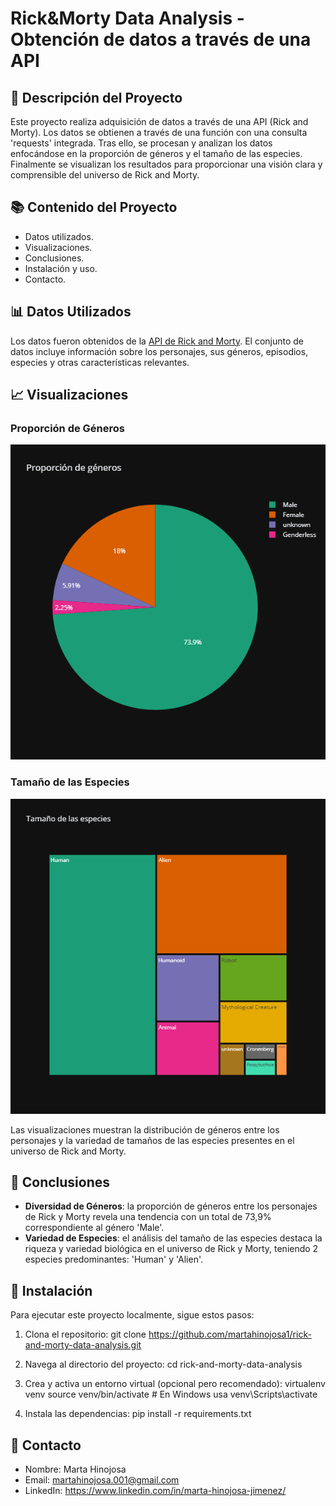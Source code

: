 # Rick&Morty Data Analysis - Obtención de datos a través de una API

## 📄 Descripción del Proyecto

Este proyecto realiza adquisición de datos a través de una API (Rick and Morty). Los datos se obtienen a través de una función con una consulta 'requests' integrada. Tras ello, se procesan y analizan los datos enfocándose en la proporción de géneros y el tamaño de las especies. Finalmente se visualizan los resultados para proporcionar una visión clara y comprensible del universo de Rick and Morty.

## 📚 Contenido del Proyecto

- Datos utilizados.
- Visualizaciones.
- Conclusiones.
- Instalación y uso.
- Contacto.

## 📊 Datos Utilizados

Los datos fueron obtenidos de la [API de Rick and Morty](https://rickandmortyapi.com/). El conjunto de datos incluye información sobre los personajes, sus géneros, episodios, especies y otras características relevantes.

## 📈 Visualizaciones

### Proporción de Géneros

![Proporción de Géneros](img/proporcion_generos.png)

### Tamaño de las Especies

![Tamaño de las Especies](img/especies.png)

Las visualizaciones muestran la distribución de géneros entre los personajes y la variedad de tamaños de las especies presentes en el universo de Rick and Morty.

## 📌 Conclusiones

- **Diversidad de Géneros**: la proporción de géneros entre los personajes de Rick y Morty revela una tendencia con un total de 73,9% correspondiente al género 'Male'.
- **Variedad de Especies**: el análisis del tamaño de las especies destaca la riqueza y variedad biológica en el universo de Rick y Morty, teniendo 2 especies predominantes: 'Human' y 'Alien'.

## 🚀 Instalación

Para ejecutar este proyecto localmente, sigue estos pasos:

1. Clona el repositorio:
git clone https://github.com/martahinojosa1/rick-and-morty-data-analysis.git

2. Navega al directorio del proyecto:
cd rick-and-morty-data-analysis

3. Crea y activa un entorno virtual (opcional pero recomendado):
virtualenv venv
source venv/bin/activate # En Windows usa venv\Scripts\activate

4. Instala las dependencias:
pip install -r requirements.txt


## 📧 Contacto

- Nombre: Marta Hinojosa
- Email: martahinojosa.001@gmail.com
- LinkedIn: https://www.linkedin.com/in/marta-hinojosa-jimenez/



 
